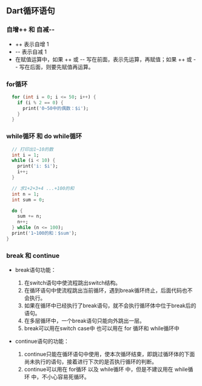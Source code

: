 ## Dart循环语句

### 自增++ 和 自减--
 * ++ 表示自增 1
 * -- 表示自减 1
 * 在赋值运算中，如果 ++ 或 -- 写在前面，表示先运算，再赋值；如果 ++ 或 -- 写在后面，则要先赋值再运算。


### for循环
```dart
  for (int i = 0; i <= 50; i++) {
    if (i % 2 == 0) {
      print('0~50中的偶数：$i');
    }
  }
```

### while循环 和 do while循环
```dart
  // 打印出1~10的数
  int i = 1;
  while (i < 10) {
    print('i: $i');
    i++;
  }

  // 求1+2+3+4 ...+100的和
  int n = 1;
  int sum = 0;

  do {
    sum += n;
    n++;
  } while (n <= 100);
  print('1~100的和：$sum');
}
```

### break 和 continue
* break语句功能：
    1. 在switch语句中使流程跳出switch结构。
    2. 在循环语句中使流程跳出当前循环，遇到break循环终止，后面代码也不会执行。
    3. 如果在循环中已经执行了break语句，就不会执行循环体中位于break后的语句。
    4. 在多层循环中，一个break语句只能向外跳出一层。
    5. break可以用在switch case中 也可以用在 for 循环和 while循环中

* continue语句的功能：
    1. continue只能在循环语句中使用，使本次循环结束，即跳过循环体的下面尚未执行的语句，接着进行下次的是否执行循环的判断。
    2. continue可以用在 for循环 以及 while循环 中，但是不建议用在 while循环 中，不小心容易死循环。
